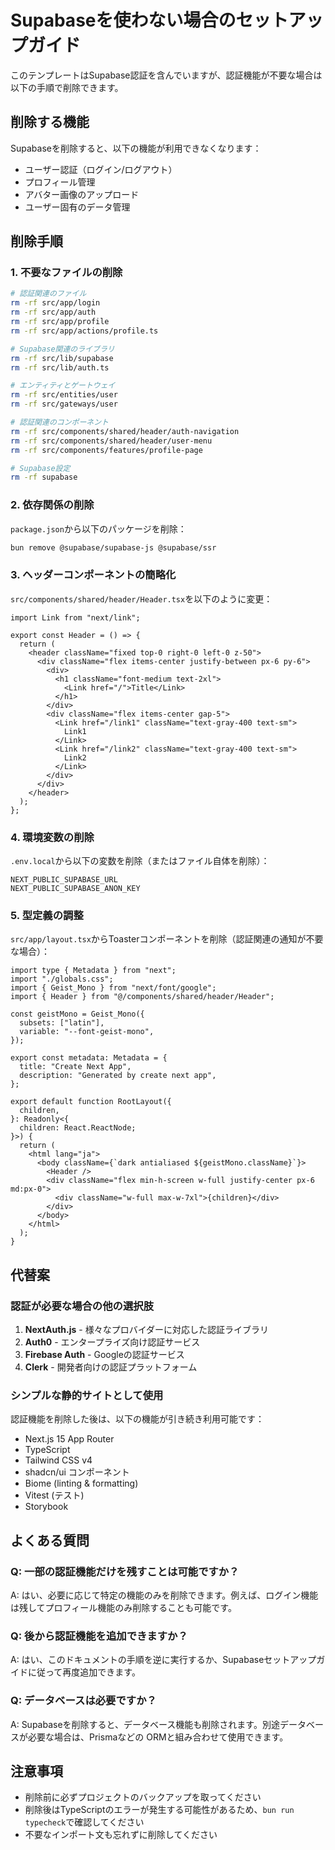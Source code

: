 # Supabaseを使わない場合のセットアップガイド

このテンプレートはSupabase認証を含んでいますが、認証機能が不要な場合は以下の手順で削除できます。

## 削除する機能

Supabaseを削除すると、以下の機能が利用できなくなります：
- ユーザー認証（ログイン/ログアウト）
- プロフィール管理
- アバター画像のアップロード
- ユーザー固有のデータ管理

## 削除手順

### 1. 不要なファイルの削除

```bash
# 認証関連のファイル
rm -rf src/app/login
rm -rf src/app/auth
rm -rf src/app/profile
rm -rf src/app/actions/profile.ts

# Supabase関連のライブラリ
rm -rf src/lib/supabase
rm -rf src/lib/auth.ts

# エンティティとゲートウェイ
rm -rf src/entities/user
rm -rf src/gateways/user

# 認証関連のコンポーネント
rm -rf src/components/shared/header/auth-navigation
rm -rf src/components/shared/header/user-menu
rm -rf src/components/features/profile-page

# Supabase設定
rm -rf supabase
```

### 2. 依存関係の削除

`package.json`から以下のパッケージを削除：

```bash
bun remove @supabase/supabase-js @supabase/ssr
```

### 3. ヘッダーコンポーネントの簡略化

`src/components/shared/header/Header.tsx`を以下のように変更：

```tsx
import Link from "next/link";

export const Header = () => {
  return (
    <header className="fixed top-0 right-0 left-0 z-50">
      <div className="flex items-center justify-between px-6 py-6">
        <div>
          <h1 className="font-medium text-2xl">
            <Link href="/">Title</Link>
          </h1>
        </div>
        <div className="flex items-center gap-5">
          <Link href="/link1" className="text-gray-400 text-sm">
            Link1
          </Link>
          <Link href="/link2" className="text-gray-400 text-sm">
            Link2
          </Link>
        </div>
      </div>
    </header>
  );
};
```

### 4. 環境変数の削除

`.env.local`から以下の変数を削除（またはファイル自体を削除）：

```
NEXT_PUBLIC_SUPABASE_URL
NEXT_PUBLIC_SUPABASE_ANON_KEY
```

### 5. 型定義の調整

`src/app/layout.tsx`からToasterコンポーネントを削除（認証関連の通知が不要な場合）：

```tsx
import type { Metadata } from "next";
import "./globals.css";
import { Geist_Mono } from "next/font/google";
import { Header } from "@/components/shared/header/Header";

const geistMono = Geist_Mono({
  subsets: ["latin"],
  variable: "--font-geist-mono",
});

export const metadata: Metadata = {
  title: "Create Next App",
  description: "Generated by create next app",
};

export default function RootLayout({
  children,
}: Readonly<{
  children: React.ReactNode;
}>) {
  return (
    <html lang="ja">
      <body className={`dark antialiased ${geistMono.className}`}>
        <Header />
        <div className="flex min-h-screen w-full justify-center px-6 md:px-0">
          <div className="w-full max-w-7xl">{children}</div>
        </div>
      </body>
    </html>
  );
}
```

## 代替案

### 認証が必要な場合の他の選択肢

1. **NextAuth.js** - 様々なプロバイダーに対応した認証ライブラリ
2. **Auth0** - エンタープライズ向け認証サービス
3. **Firebase Auth** - Googleの認証サービス
4. **Clerk** - 開発者向けの認証プラットフォーム

### シンプルな静的サイトとして使用

認証機能を削除した後は、以下の機能が引き続き利用可能です：

- Next.js 15 App Router
- TypeScript
- Tailwind CSS v4
- shadcn/ui コンポーネント
- Biome (linting & formatting)
- Vitest (テスト)
- Storybook

## よくある質問

### Q: 一部の認証機能だけを残すことは可能ですか？

A: はい、必要に応じて特定の機能のみを削除できます。例えば、ログイン機能は残してプロフィール機能のみ削除することも可能です。

### Q: 後から認証機能を追加できますか？

A: はい、このドキュメントの手順を逆に実行するか、Supabaseセットアップガイドに従って再度追加できます。

### Q: データベースは必要ですか？

A: Supabaseを削除すると、データベース機能も削除されます。別途データベースが必要な場合は、Prismaなどの ORMと組み合わせて使用できます。

## 注意事項

- 削除前に必ずプロジェクトのバックアップを取ってください
- 削除後はTypeScriptのエラーが発生する可能性があるため、`bun run typecheck`で確認してください
- 不要なインポート文も忘れずに削除してください